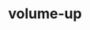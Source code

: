---
title: volume-up
unicode_regular: \ecc3
unicode_bold: \ecc2
unicode_solid: \ecc4
unicode_brand: 
---